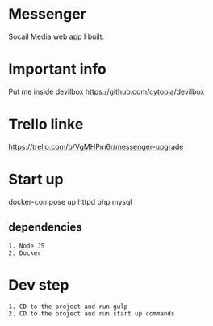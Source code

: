 # Messenger
Socail Media web app I built.

# Important info 
Put me inside devilbox 
https://github.com/cytopia/devilbox

# Trello linke
https://trello.com/b/VgMHPm6r/messenger-upgrade

# Start up
docker-compose up httpd php mysql

## dependencies
    1. Node JS
    2. Docker 

# Dev step
    1. CD to the project and run gulp
    2. CD to the project and run start up commands
